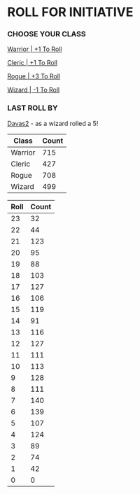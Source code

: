 # ROLL FOR INITIATIVE
### CHOOSE YOUR CLASS

[Warrior | +1 To Roll](https://github.com/benjaminsampica/benjaminsampica/issues/new?title=roll%7Cwarrior&body=Just+click+%27Submit+new+issue%27.)

[Cleric | +1 To Roll](https://github.com/benjaminsampica/benjaminsampica/issues/new?title=roll%7Ccleric&body=Just+click+%27Submit+new+issue%27.)

[Rogue | +3 To Roll](https://github.com/benjaminsampica/benjaminsampica/issues/new?title=roll%7Crogue&body=Just+click+%27Submit+new+issue%27.)

[Wizard | -1 To Roll](https://github.com/benjaminsampica/benjaminsampica/issues/new?title=roll%7Cwizard&body=Just+click+%27Submit+new+issue%27.)
### LAST ROLL BY
[Davas2](https://www.github.com/Davas2) - as a wizard rolled a 5!

|Class|Count|
|-|-|
|Warrior|715|
|Cleric|427|
|Rogue|708|
|Wizard|499|

|Roll|Count|
|-|-|
|23|32
|22|44
|21|123
|20|95
|19|88
|18|103
|17|127
|16|106
|15|119
|14|91
|13|116
|12|127
|11|111
|10|113
|9|128
|8|111
|7|140
|6|139
|5|107
|4|124
|3|89
|2|74
|1|42
|0|0
